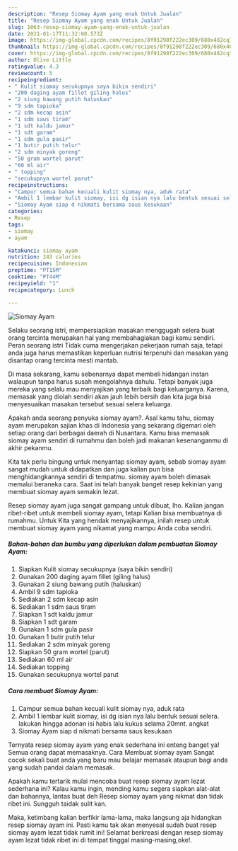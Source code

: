 ```yaml
---
description: "Resep Siomay Ayam yang enak Untuk Jualan"
title: "Resep Siomay Ayam yang enak Untuk Jualan"
slug: 1063-resep-siomay-ayam-yang-enak-untuk-jualan
date: 2021-01-17T11:32:08.573Z
image: https://img-global.cpcdn.com/recipes/8f91298f222ec309/680x482cq70/siomay-ayam-foto-resep-utama.jpg
thumbnail: https://img-global.cpcdn.com/recipes/8f91298f222ec309/680x482cq70/siomay-ayam-foto-resep-utama.jpg
cover: https://img-global.cpcdn.com/recipes/8f91298f222ec309/680x482cq70/siomay-ayam-foto-resep-utama.jpg
author: Olive Little
ratingvalue: 4.3
reviewcount: 5
recipeingredient:
- " Kulit siomay secukupnya saya bikin sendiri"
- "200 daging ayam fillet giling halus"
- "2 siung bawang putih haluskan"
- "9 sdm tapioka"
- "2 sdm kecap asin"
- "1 sdm saus tiram"
- "1 sdt kaldu jamur"
- "1 sdt garam"
- "1 sdm gula pasir"
- "1 butir putih telur"
- "2 sdm minyak goreng"
- "50 gram wortel parut"
- "60 ml air"
- " topping"
- "secukupnya wortel parut"
recipeinstructions:
- "Campur semua bahan kecuali kulit siomay nya, aduk rata"
- "Ambil 1 lembar kulit siomay, isi dg isian nya lalu bentuk sesuai selera. lakukan hingga adonan isi habis lalu kukus selama 20mnt. angkat"
- "Siomay Ayam siap d nikmati bersama saus kesukaan"
categories:
- Resep
tags:
- siomay
- ayam

katakunci: siomay ayam 
nutrition: 243 calories
recipecuisine: Indonesian
preptime: "PT15M"
cooktime: "PT44M"
recipeyield: "1"
recipecategory: Lunch

---
```



![Siomay Ayam](https://img-global.cpcdn.com/recipes/8f91298f222ec309/680x482cq70/siomay-ayam-foto-resep-utama.jpg)

Selaku seorang istri, mempersiapkan masakan menggugah selera buat orang tercinta merupakan hal yang membahagiakan bagi kamu sendiri. Peran seorang istri Tidak cuma mengerjakan pekerjaan rumah saja, tetapi anda juga harus memastikan keperluan nutrisi terpenuhi dan masakan yang disantap orang tercinta mesti mantab.

Di masa  sekarang, kamu sebenarnya dapat membeli hidangan instan walaupun tanpa harus susah mengolahnya dahulu. Tetapi banyak juga mereka yang selalu mau menyajikan yang terbaik bagi keluarganya. Karena, memasak yang diolah sendiri akan jauh lebih bersih dan kita juga bisa menyesuaikan masakan tersebut sesuai selera keluarga. 



Apakah anda seorang penyuka siomay ayam?. Asal kamu tahu, siomay ayam merupakan sajian khas di Indonesia yang sekarang digemari oleh setiap orang dari berbagai daerah di Nusantara. Kamu bisa memasak siomay ayam sendiri di rumahmu dan boleh jadi makanan kesenanganmu di akhir pekanmu.

Kita tak perlu bingung untuk menyantap siomay ayam, sebab siomay ayam sangat mudah untuk didapatkan dan juga kalian pun bisa menghidangkannya sendiri di tempatmu. siomay ayam boleh dimasak memalui beraneka cara. Saat ini telah banyak banget resep kekinian yang membuat siomay ayam semakin lezat.

Resep siomay ayam juga sangat gampang untuk dibuat, lho. Kalian jangan ribet-ribet untuk membeli siomay ayam, tetapi Kalian bisa membuatnya di rumahmu. Untuk Kita yang hendak menyajikannya, inilah resep untuk membuat siomay ayam yang nikamat yang mampu Anda coba sendiri.

<!--inarticleads1-->

##### Bahan-bahan dan bumbu yang diperlukan dalam pembuatan Siomay Ayam:

1. Siapkan  Kulit siomay secukupnya (saya bikin sendiri)
1. Gunakan 200 daging ayam fillet (giling halus)
1. Gunakan 2 siung bawang putih (haluskan)
1. Ambil 9 sdm tapioka
1. Sediakan 2 sdm kecap asin
1. Sediakan 1 sdm saus tiram
1. Siapkan 1 sdt kaldu jamur
1. Siapkan 1 sdt garam
1. Gunakan 1 sdm gula pasir
1. Gunakan 1 butir putih telur
1. Sediakan 2 sdm minyak goreng
1. Siapkan 50 gram wortel (parut)
1. Sediakan 60 ml air
1. Sediakan  topping
1. Gunakan secukupnya wortel parut




<!--inarticleads2-->

##### Cara membuat Siomay Ayam:

1. Campur semua bahan kecuali kulit siomay nya, aduk rata
1. Ambil 1 lembar kulit siomay, isi dg isian nya lalu bentuk sesuai selera. lakukan hingga adonan isi habis lalu kukus selama 20mnt. angkat
1. Siomay Ayam siap d nikmati bersama saus kesukaan




Ternyata resep siomay ayam yang enak sederhana ini enteng banget ya! Semua orang dapat memasaknya. Cara Membuat siomay ayam Sangat cocok sekali buat anda yang baru mau belajar memasak ataupun bagi anda yang sudah pandai dalam memasak.

Apakah kamu tertarik mulai mencoba buat resep siomay ayam lezat sederhana ini? Kalau kamu ingin, mending kamu segera siapkan alat-alat dan bahannya, lantas buat deh Resep siomay ayam yang nikmat dan tidak ribet ini. Sungguh taidak sulit kan. 

Maka, ketimbang kalian berfikir lama-lama, maka langsung aja hidangkan resep siomay ayam ini. Pasti kamu tak akan menyesal sudah buat resep siomay ayam lezat tidak rumit ini! Selamat berkreasi dengan resep siomay ayam lezat tidak ribet ini di tempat tinggal masing-masing,oke!.

